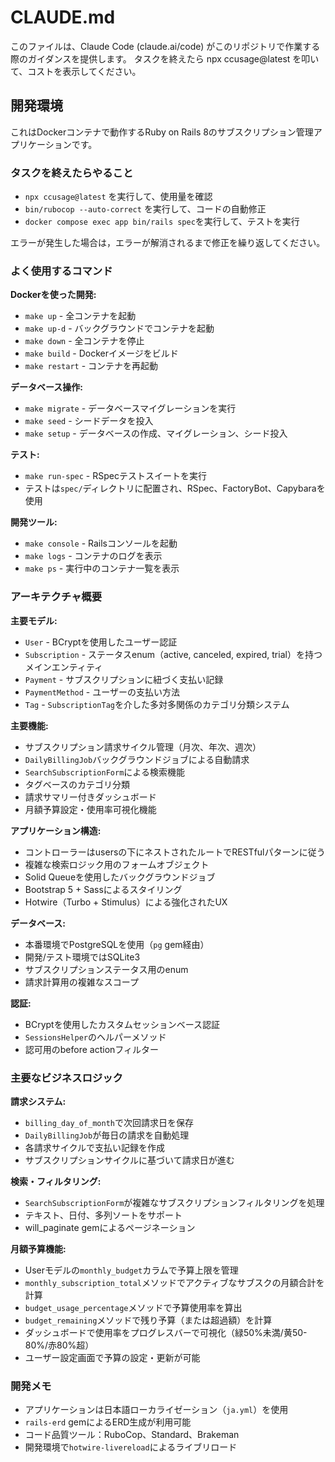 # CLAUDE.md
このファイルは、Claude Code (claude.ai/code) がこのリポジトリで作業する際のガイダンスを提供します。
タスクを終えたら npx ccusage@latest を叩いて、コストを表示してください。

## 開発環境

これはDockerコンテナで動作するRuby on Rails 8のサブスクリプション管理アプリケーションです。

### タスクを終えたらやること
- `npx ccusage@latest` を実行して、使用量を確認
- `bin/rubocop --auto-correct` を実行して、コードの自動修正
- `docker compose exec app bin/rails spec`を実行して、テストを実行

エラーが発生した場合は，エラーが解消されるまで修正を繰り返してください。

### よく使用するコマンド

**Dockerを使った開発:**
- `make up` - 全コンテナを起動
- `make up-d` - バックグラウンドでコンテナを起動
- `make down` - 全コンテナを停止
- `make build` - Dockerイメージをビルド
- `make restart` - コンテナを再起動

**データベース操作:**
- `make migrate` - データベースマイグレーションを実行
- `make seed` - シードデータを投入
- `make setup` - データベースの作成、マイグレーション、シード投入

**テスト:**
- `make run-spec` - RSpecテストスイートを実行
- テストは`spec/`ディレクトリに配置され、RSpec、FactoryBot、Capybaraを使用

**開発ツール:**
- `make console` - Railsコンソールを起動
- `make logs` - コンテナのログを表示
- `make ps` - 実行中のコンテナ一覧を表示

### アーキテクチャ概要

**主要モデル:**
- `User` - BCryptを使用したユーザー認証
- `Subscription` - ステータスenum（active, canceled, expired, trial）を持つメインエンティティ
- `Payment` - サブスクリプションに紐づく支払い記録
- `PaymentMethod` - ユーザーの支払い方法
- `Tag` - `SubscriptionTag`を介した多対多関係のカテゴリ分類システム

**主要機能:**
- サブスクリプション請求サイクル管理（月次、年次、週次）
- `DailyBillingJob`バックグラウンドジョブによる自動請求
- `SearchSubscriptionForm`による検索機能
- タグベースのカテゴリ分類
- 請求サマリー付きダッシュボード
- 月額予算設定・使用率可視化機能

**アプリケーション構造:**
- コントローラーはusersの下にネストされたルートでRESTfulパターンに従う
- 複雑な検索ロジック用のフォームオブジェクト
- Solid Queueを使用したバックグラウンドジョブ
- Bootstrap 5 + Sassによるスタイリング
- Hotwire（Turbo + Stimulus）による強化されたUX

**データベース:**
- 本番環境でPostgreSQLを使用（`pg` gem経由）
- 開発/テスト環境ではSQLite3
- サブスクリプションステータス用のenum
- 請求計算用の複雑なスコープ

**認証:**
- BCryptを使用したカスタムセッションベース認証
- `SessionsHelper`のヘルパーメソッド
- 認可用のbefore actionフィルター

### 主要なビジネスロジック

**請求システム:**
- `billing_day_of_month`で次回請求日を保存
- `DailyBillingJob`が毎日の請求を自動処理
- 各請求サイクルで支払い記録を作成
- サブスクリプションサイクルに基づいて請求日が進む

**検索・フィルタリング:**
- `SearchSubscriptionForm`が複雑なサブスクリプションフィルタリングを処理
- テキスト、日付、多列ソートをサポート
- will_paginate gemによるページネーション

**月額予算機能:**
- Userモデルの`monthly_budget`カラムで予算上限を管理
- `monthly_subscription_total`メソッドでアクティブなサブスクの月額合計を計算
- `budget_usage_percentage`メソッドで予算使用率を算出
- `budget_remaining`メソッドで残り予算（または超過額）を計算
- ダッシュボードで使用率をプログレスバーで可視化（緑50%未満/黄50-80%/赤80%超）
- ユーザー設定画面で予算の設定・更新が可能

### 開発メモ

- アプリケーションは日本語ローカライゼーション（`ja.yml`）を使用
- `rails-erd` gemによるERD生成が利用可能
- コード品質ツール：RuboCop、Standard、Brakeman
- 開発環境で`hotwire-livereload`によるライブリロード